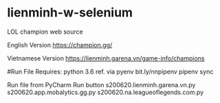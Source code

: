 # lienminh-w-selenium
LOL champion web source

English Version
https://champion.gg/

Vietnamese Version
https://lienminh.garena.vn/game-info/champions

#Run File
Requires:
python 3.6 ref. via pyenv bit.ly/nnpipenv
pipenv sync

Run file from PyCharm Run button
s200620.lienminh.garena.vn.py
s200620.app.mobalytics.gg.py
s200620.na.leagueoflegends.com.py
